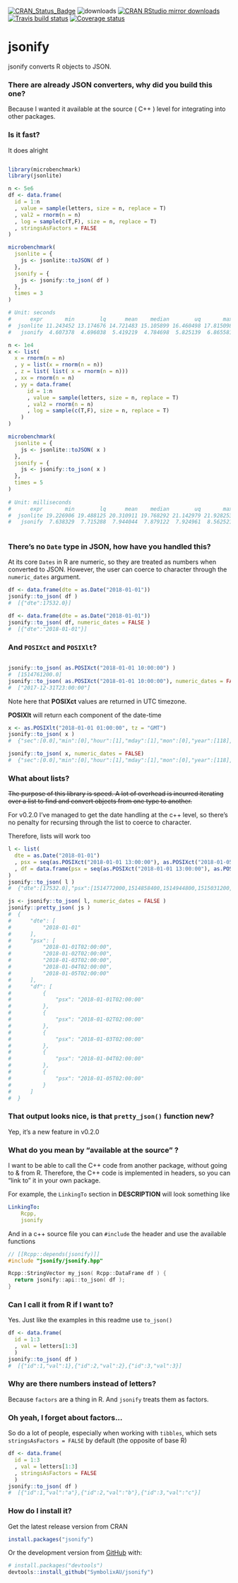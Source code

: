 
[![CRAN\_Status\_Badge](http://www.r-pkg.org/badges/version/jsonify)](https://CRAN.R-project.org/package=jsonify)
![downloads](http://cranlogs.r-pkg.org/badges/grand-total/jsonify)
[![CRAN RStudio mirror
downloads](http://cranlogs.r-pkg.org/badges/jsonify)](https://CRAN.R-project.org/package=jsonify)
[![Travis build
status](https://travis-ci.org/SymbolixAU/jsonify.svg?branch=master)](https://travis-ci.org/SymbolixAU/jsonify)
[![Coverage
status](https://codecov.io/gh/SymbolixAU/jsonify/branch/master/graph/badge.svg)](https://codecov.io/github/SymbolixAU/jsonify?branch=master)

# jsonify

jsonify converts R objects to JSON.

### There are already JSON converters, why did you build this one?

Because I wanted it available at the source ( C++ ) level for
integrating into other packages.

### Is it fast?

It does alright

``` r

library(microbenchmark)
library(jsonlite)

n <- 5e6
df <- data.frame(
  id = 1:n
  , value = sample(letters, size = n, replace = T)
  , val2 = rnorm(n = n)
  , log = sample(c(T,F), size = n, replace = T)
  , stringsAsFactors = FALSE
)

microbenchmark(
  jsonlite = {
    js <- jsonlite::toJSON( df )
  },
  jsonify = {
    js <- jsonify::to_json( df )
  },
  times = 3
)

# Unit: seconds
#      expr       min        lq      mean    median        uq       max neval
#  jsonlite 11.243452 13.174676 14.721483 15.105899 16.460498 17.815098     3
#   jsonify  4.607378  4.696038  5.419219  4.784698  5.825139  6.865581     3

n <- 1e4
x <- list(
  x = rnorm(n = n)
  , y = list(x = rnorm(n = n))
  , z = list( list( x = rnorm(n = n)))
  , xx = rnorm(n = n)
  , yy = data.frame(
      id = 1:n
      , value = sample(letters, size = n, replace = T)
      , val2 = rnorm(n = n)
      , log = sample(c(T,F), size = n, replace = T)
    )
)

microbenchmark(
  jsonlite = {
    js <- jsonlite::toJSON( x )
  },
  jsonify = {
    js <- jsonify::to_json( x )
  },
  times = 5
)
 
# Unit: milliseconds
#      expr       min        lq      mean    median        uq       max neval
#  jsonlite 19.226906 19.488125 20.310911 19.768292 21.142979 21.928253     5
#   jsonify  7.638329  7.715288  7.944044  7.879122  7.924961  8.562521     5
   
```

### There’s no `Date` type in JSON, how have you handled this?

At its core `Dates` in R are numeric, so they are treated as numbers
when converted to JSON. However, the user can coerce to character
through the `numeric_dates` argument.

``` r
df <- data.frame(dte = as.Date("2018-01-01"))
jsonify::to_json( df )
#  [{"dte":17532.0}]

df <- data.frame(dte = as.Date("2018-01-01"))
jsonify::to_json( df, numeric_dates = FALSE )
#  [{"dte":"2018-01-01"}]
```

### And `POSIXct` and `POSIXlt`?

``` r

jsonify::to_json( as.POSIXct("2018-01-01 10:00:00") )
#  [1514761200.0]
jsonify::to_json( as.POSIXct("2018-01-01 10:00:00"), numeric_dates = FALSE)
#  ["2017-12-31T23:00:00"]
```

Note here that **POSIXct** values are returned in UTC timezone.

**POSIXlt** will return each component of the date-time

``` r
x <- as.POSIXlt("2018-01-01 01:00:00", tz = "GMT")
jsonify::to_json( x )
#  {"sec":[0.0],"min":[0],"hour":[1],"mday":[1],"mon":[0],"year":[118],"wday":[1],"yday":[0],"isdst":[0]}

jsonify::to_json( x, numeric_dates = FALSE)
#  {"sec":[0.0],"min":[0],"hour":[1],"mday":[1],"mon":[0],"year":[118],"wday":[1],"yday":[0],"isdst":[0]}
```

### What about lists?

~~The purpose of this library is speed. A lot of overhead is incurred
iterating over a list to find and convert objects from one type to
another.~~

For v0.2.0 I’ve managed to get the date handling at the c++ level, so
there’s no penalty for recursing through the list to coerce to
character.

Therefore, lists will work too

``` r
l <- list(
  dte = as.Date("2018-01-01")
  , psx = seq(as.POSIXct("2018-01-01 13:00:00"), as.POSIXct("2018-01-05 13:00:00"), length.out = 5)
  , df = data.frame(psx = seq(as.POSIXct("2018-01-01 13:00:00"), as.POSIXct("2018-01-05 13:00:00"), length.out = 5))
)
jsonify::to_json( l )
#  {"dte":[17532.0],"psx":[1514772000,1514858400,1514944800,1515031200,1515117600],"df":[{"psx":1514772000},{"psx":1514858400},{"psx":1514944800},{"psx":1515031200},{"psx":1515117600}]}
```

``` r
js <- jsonify::to_json( l, numeric_dates = FALSE )
jsonify::pretty_json( js )
#  {
#      "dte": [
#          "2018-01-01"
#      ],
#      "psx": [
#          "2018-01-01T02:00:00",
#          "2018-01-02T02:00:00",
#          "2018-01-03T02:00:00",
#          "2018-01-04T02:00:00",
#          "2018-01-05T02:00:00"
#      ],
#      "df": [
#          {
#              "psx": "2018-01-01T02:00:00"
#          },
#          {
#              "psx": "2018-01-02T02:00:00"
#          },
#          {
#              "psx": "2018-01-03T02:00:00"
#          },
#          {
#              "psx": "2018-01-04T02:00:00"
#          },
#          {
#              "psx": "2018-01-05T02:00:00"
#          }
#      ]
#  }
```

### That output looks nice, is that `pretty_json()` function new?

Yep, it’s a new feature in v0.2.0

### What do you mean by “available at the source” ?

I want to be able to call the C++ code from another package, without
going to & from R. Therefore, the C++ code is implemented in headers, so
you can “link to” it in your own package.

For example, the `LinkingTo` section in **DESCRIPTION** will look
something like

``` yaml
LinkingTo: 
    Rcpp,
    jsonify
```

And in a c++ source file you can `#include` the header and use the
available functions

``` cpp
// [[Rcpp::depends(jsonify)]]
#include "jsonify/jsonify.hpp"

Rcpp::StringVector my_json( Rcpp::DataFrame df ) {
  return jsonify::api::to_json( df );
}
```

### Can I call it from R if I want to?

Yes. Just like the examples in this readme use `to_json()`

``` r
df <- data.frame(
  id = 1:3
  , val = letters[1:3]
  )
jsonify::to_json( df )
#  [{"id":1,"val":1},{"id":2,"val":2},{"id":3,"val":3}]
```

### Why are there numbers instead of letters?

Because `factors` are a thing in R. And `jsonify` treats them as
factors.

### Oh yeah, I forget about factors…

So do a lot of people, especially when working with `tibbles`, which
sets `stringsAsFactors = FALSE` by default (the opposite of base R)

``` r
df <- data.frame(
  id = 1:3
  , val = letters[1:3]
  , stringsAsFactors = FALSE 
  )
jsonify::to_json( df )
#  [{"id":1,"val":"a"},{"id":2,"val":"b"},{"id":3,"val":"c"}]
```

### How do I install it?

Get the latest release version from CRAN

``` r
install.packages("jsonify")
```

Or the development version from [GitHub](https://github.com/) with:

``` r
# install.packages("devtools")
devtools::install_github("SymbolixAU/jsonify")
```
